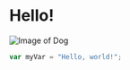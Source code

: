 # Hello!
![Image of Dog](https://encrypted-tbn3.gstatic.com/images?q=tbn:ANd9GcT7oMT9Zh1KCsr7hkp6oXBlyC1BYdQtMUShN6z12M4vy1Q54AR1vzvV_pX3LXVti7utLw4xqtDcuoR9w2-PFTxVo57lk5izB3btMCV2bWY)
``` javascript
var myVar = "Hello, world!";
```

